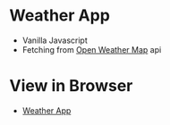 # Weather App

- Vanilla Javascript
- Fetching from [Open Weather Map](https://openweathermap.org/) api

# View in Browser

- [Weather App](https://anonymous2416.github.io/weather/)
